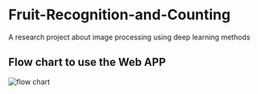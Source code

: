 # Fruit-Recognition-and-Counting
A research project about image processing using deep learning methods
## Flow chart to use the Web APP
![flow chart](https://github.com/HaochenQ/Fruit-Recognition-and-Counting/blob/master/web-app/Screen%20Shot%202020-02-24%20at%201.48.41%20pm.png)
